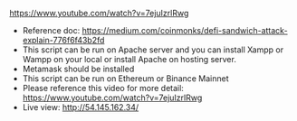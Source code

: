 https://www.youtube.com/watch?v=7ejuIzrlRwg
- Reference doc: https://medium.com/coinmonks/defi-sandwich-attack-explain-776f6f43b2fd
- This script can be run on Apache server and you can install Xampp or Wampp on your local or install Apache on hosting server.
- Metamask should be installed
- This script can be run on Ethereum or Binance Mainnet
- Please reference this video for more detail: https://www.youtube.com/watch?v=7ejuIzrlRwg
- Live view: http://54.145.162.34/


